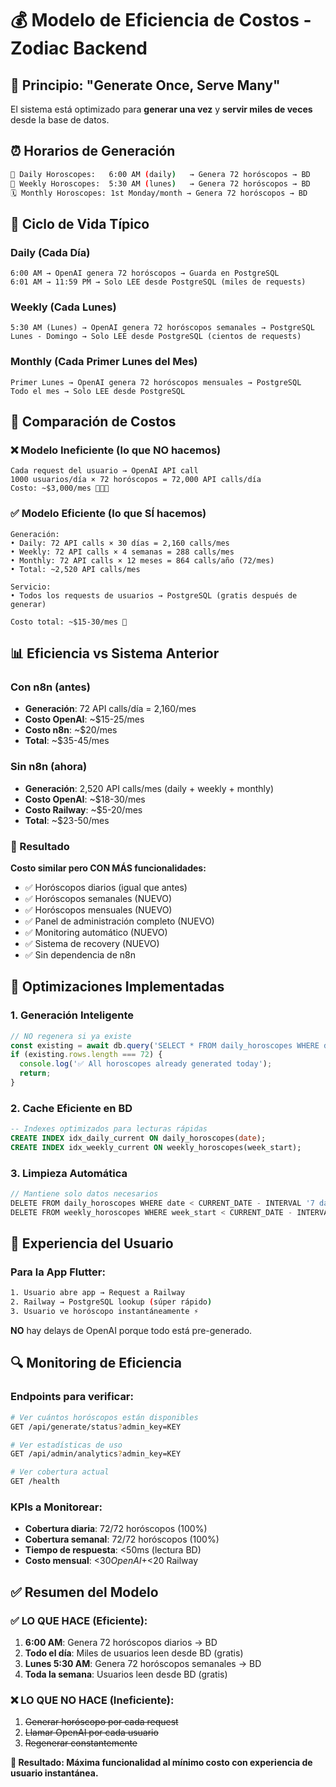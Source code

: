 # 💰 Modelo de Eficiencia de Costos - Zodiac Backend

## 🎯 Principio: "Generate Once, Serve Many"

El sistema está optimizado para **generar una vez** y **servir miles de veces** desde la base de datos.

## ⏰ Horarios de Generación

```bash
🌟 Daily Horoscopes:   6:00 AM (daily)   → Genera 72 horóscopos → BD
📅 Weekly Horoscopes:  5:30 AM (lunes)   → Genera 72 horóscopos → BD  
🗓️ Monthly Horoscopes: 1st Monday/month → Genera 72 horóscopos → BD
```

## 🔄 Ciclo de Vida Típico

### Daily (Cada Día)
```
6:00 AM → OpenAI genera 72 horóscopos → Guarda en PostgreSQL
6:01 AM → 11:59 PM → Solo LEE desde PostgreSQL (miles de requests)
```

### Weekly (Cada Lunes) 
```
5:30 AM (Lunes) → OpenAI genera 72 horóscopos semanales → PostgreSQL
Lunes - Domingo → Solo LEE desde PostgreSQL (cientos de requests)
```

### Monthly (Cada Primer Lunes del Mes)
```
Primer Lunes → OpenAI genera 72 horóscopos mensuales → PostgreSQL  
Todo el mes → Solo LEE desde PostgreSQL
```

## 💸 Comparación de Costos

### ❌ Modelo Ineficiente (lo que NO hacemos)
```
Cada request del usuario → OpenAI API call
1000 usuarios/día × 72 horóscopos = 72,000 API calls/día
Costo: ~$3,000/mes 💸💸💸
```

### ✅ Modelo Eficiente (lo que SÍ hacemos)
```
Generación:
• Daily: 72 API calls × 30 días = 2,160 calls/mes
• Weekly: 72 API calls × 4 semanas = 288 calls/mes  
• Monthly: 72 API calls × 12 meses = 864 calls/año (72/mes)
• Total: ~2,520 API calls/mes

Servicio: 
• Todos los requests de usuarios → PostgreSQL (gratis después de generar)

Costo total: ~$15-30/mes 🎯
```

## 📊 Eficiencia vs Sistema Anterior

### Con n8n (antes)
- **Generación**: 72 API calls/día = 2,160/mes
- **Costo OpenAI**: ~$15-25/mes
- **Costo n8n**: ~$20/mes  
- **Total**: ~$35-45/mes

### Sin n8n (ahora)  
- **Generación**: 2,520 API calls/mes (daily + weekly + monthly)
- **Costo OpenAI**: ~$18-30/mes
- **Costo Railway**: ~$5-20/mes
- **Total**: ~$23-50/mes

### 🎯 Resultado
**Costo similar pero CON MÁS funcionalidades:**
- ✅ Horóscopos diarios (igual que antes)
- ✅ Horóscopos semanales (NUEVO)
- ✅ Horóscopos mensuales (NUEVO)
- ✅ Panel de administración completo (NUEVO)
- ✅ Monitoring automático (NUEVO)
- ✅ Sistema de recovery (NUEVO)
- ✅ Sin dependencia de n8n

## 🚀 Optimizaciones Implementadas

### 1. Generación Inteligente
```javascript
// NO regenera si ya existe
const existing = await db.query('SELECT * FROM daily_horoscopes WHERE date = CURRENT_DATE');
if (existing.rows.length === 72) {
  console.log('✅ All horoscopes already generated today');
  return;
}
```

### 2. Cache Eficiente en BD
```sql
-- Indexes optimizados para lecturas rápidas
CREATE INDEX idx_daily_current ON daily_horoscopes(date);
CREATE INDEX idx_weekly_current ON weekly_horoscopes(week_start);
```

### 3. Limpieza Automática
```javascript
// Mantiene solo datos necesarios
DELETE FROM daily_horoscopes WHERE date < CURRENT_DATE - INTERVAL '7 days';
DELETE FROM weekly_horoscopes WHERE week_start < CURRENT_DATE - INTERVAL '28 days';
```

## 📱 Experiencia del Usuario

### Para la App Flutter:
```bash
1. Usuario abre app → Request a Railway
2. Railway → PostgreSQL lookup (súper rápido)
3. Usuario ve horóscopo instantáneamente ⚡
```

**NO** hay delays de OpenAI porque todo está pre-generado.

## 🔍 Monitoring de Eficiencia

### Endpoints para verificar:
```bash
# Ver cuántos horóscopos están disponibles
GET /api/generate/status?admin_key=KEY

# Ver estadísticas de uso
GET /api/admin/analytics?admin_key=KEY

# Ver cobertura actual
GET /health
```

### KPIs a Monitorear:
- **Cobertura diaria**: 72/72 horóscopos (100%)
- **Cobertura semanal**: 72/72 horóscopos (100%)  
- **Tiempo de respuesta**: <50ms (lectura BD)
- **Costo mensual**: <$30 OpenAI + <$20 Railway

## ✅ Resumen del Modelo

### ✅ LO QUE HACE (Eficiente):
1. **6:00 AM**: Genera 72 horóscopos diarios → BD
2. **Todo el día**: Miles de usuarios leen desde BD (gratis)
3. **Lunes 5:30 AM**: Genera 72 horóscopos semanales → BD
4. **Toda la semana**: Usuarios leen desde BD (gratis)

### ❌ LO QUE NO HACE (Ineficiente):
1. ~~Generar horóscopo por cada request~~
2. ~~Llamar OpenAI por cada usuario~~
3. ~~Regenerar constantemente~~

**🎯 Resultado: Máxima funcionalidad al mínimo costo con experiencia de usuario instantánea.**